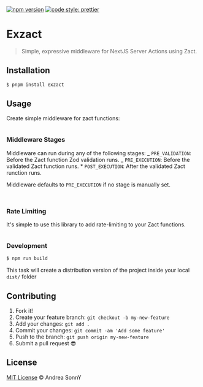 [![npm version](https://badge.fury.io/js/angular2-expandable-list.svg)](https://badge.fury.io/js/angular2-expandable-list)
[![code style: prettier](https://img.shields.io/badge/code_style-prettier-ff69b4.svg?style=flat-square)](https://github.com/prettier/prettier)

# Exzact

> Simple, expressive middleware for NextJS Server Actions using Zact.

## Installation

```sh
$ pnpm install exzact
```

## Usage

Create simple middleware for zact functions:

```ts

```

### Middleware Stages

Middleware can run during any of the following stages:
_ `PRE_VALIDATION`: Before the Zact function Zod validation runs.
_ `PRE_EXECUTION`: Before the validated Zact function runs. \* `POST_EXECUTION`: After the validated Zact runction runs.

Middleware defaults to `PRE_EXECUTION` if no stage is manually set.

```ts

```

```ts

```

### Rate Limiting

It's simple to use this library to add rate-limiting to your Zact functions.

```ts

```

### Development

```sh
$ npm run build
```

This task will create a distribution version of the project
inside your local `dist/` folder

## Contributing

1.  Fork it!
2.  Create your feature branch: `git checkout -b my-new-feature`
3.  Add your changes: `git add .`
4.  Commit your changes: `git commit -am 'Add some feature'`
5.  Push to the branch: `git push origin my-new-feature`
6.  Submit a pull request :sunglasses:

## License

[MIT License](https://andreasonny.mit-license.org/2019) © Andrea SonnY
